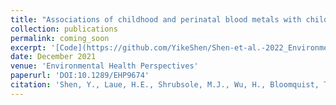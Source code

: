 ```yaml
---
title: "Associations of childhood and perinatal blood metals with children’s gut microbiomes in a Canadian gestation cohort"
collection: publications
permalink: coming_soon
excerpt: '[Code](https://github.com/YikeShen/Shen-et-al.-2022_Environmental-Health-Perspectives_In-Press), https://github.com/YikeShen/Shen-et-al.-2022_Environmental-Health-Perspectives_In-Press.'
date: December 2021
venue: 'Environmental Health Perspectives'
paperurl: 'DOI:10.1289/EHP9674'
citation: 'Shen, Y., Laue, H.E., Shrubsole, M.J., Wu, H., Bloomquist, T.R., Larouche, A., Zhao, K., Gao, F., Boivin, A., Prada, D., Hunting, D.J., Gillet, V., Takser, L., Baccarelli, A.A. (2022). 'Associations of childhood and perinatal blood metals with children’s gut microbiomes in a Canadian gestation cohort. Environmental Health Perspectives. In Press.'
---
```

